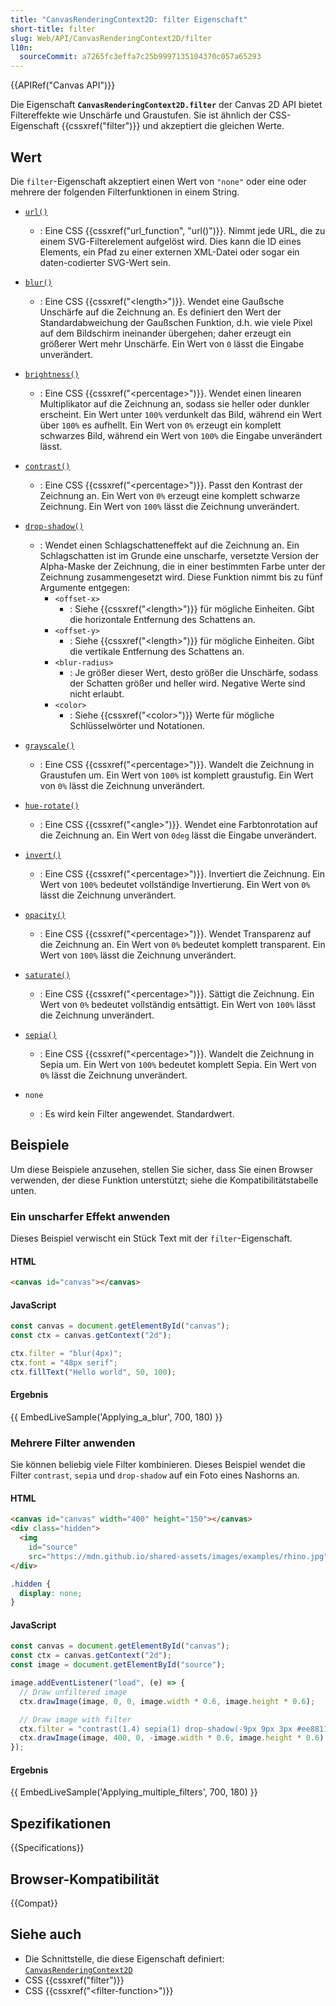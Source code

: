 ```yaml
---
title: "CanvasRenderingContext2D: filter Eigenschaft"
short-title: filter
slug: Web/API/CanvasRenderingContext2D/filter
l10n:
  sourceCommit: a7265fc3effa7c25b9997135104370c057a65293
---
```


{{APIRef("Canvas API")}}

Die Eigenschaft **`CanvasRenderingContext2D.filter`** der Canvas 2D API bietet Filtereffekte wie Unschärfe und Graustufen. Sie ist ähnlich der CSS-Eigenschaft {{cssxref("filter")}} und akzeptiert die gleichen Werte.

## Wert

Die `filter`-Eigenschaft akzeptiert einen Wert von `"none"` oder eine oder mehrere der folgenden Filterfunktionen in einem String.

- [`url()`](/de/docs/Web/CSS/url_function)
  - : Eine CSS {{cssxref("url_function", "url()")}}. Nimmt jede URL, die zu einem SVG-Filterelement aufgelöst wird. Dies kann die ID eines Elements, ein Pfad zu einer externen XML-Datei oder sogar ein daten-codierter SVG-Wert sein.
- [`blur()`](/de/docs/Web/CSS/filter-function/blur)
  - : Eine CSS {{cssxref("&lt;length&gt;")}}. Wendet eine Gaußsche Unschärfe auf die Zeichnung an. Es definiert den Wert der Standardabweichung der Gaußschen Funktion, d.h. wie viele Pixel auf dem Bildschirm ineinander übergehen; daher erzeugt ein größerer Wert mehr Unschärfe. Ein Wert von `0` lässt die Eingabe unverändert.
- [`brightness()`](/de/docs/Web/CSS/filter-function/brightness)
  - : Eine CSS {{cssxref("&lt;percentage&gt;")}}. Wendet einen linearen Multiplikator auf die Zeichnung an, sodass sie heller oder dunkler erscheint. Ein Wert unter `100%` verdunkelt das Bild, während ein Wert über `100%` es aufhellt. Ein Wert von `0%` erzeugt ein komplett schwarzes Bild, während ein Wert von `100%` die Eingabe unverändert lässt.
- [`contrast()`](/de/docs/Web/CSS/filter-function/contrast)
  - : Eine CSS {{cssxref("&lt;percentage&gt;")}}. Passt den Kontrast der Zeichnung an. Ein Wert von `0%` erzeugt eine komplett schwarze Zeichnung. Ein Wert von `100%` lässt die Zeichnung unverändert.
- [`drop-shadow()`](/de/docs/Web/CSS/filter-function/drop-shadow)
  - : Wendet einen Schlagschatteneffekt auf die Zeichnung an. Ein Schlagschatten ist im Grunde eine unscharfe, versetzte Version der Alpha-Maske der Zeichnung, die in einer bestimmten Farbe unter der Zeichnung zusammengesetzt wird. Diese Funktion nimmt bis zu fünf Argumente entgegen:
    - `<offset-x>`
      - : Siehe {{cssxref("&lt;length&gt;")}} für mögliche Einheiten. Gibt die horizontale Entfernung des Schattens an.
    - `<offset-y>`
      - : Siehe {{cssxref("&lt;length&gt;")}} für mögliche Einheiten. Gibt die vertikale Entfernung des Schattens an.
    - `<blur-radius>`
      - : Je größer dieser Wert, desto größer die Unschärfe, sodass der Schatten größer und heller wird. Negative Werte sind nicht erlaubt.
    - `<color>`
      - : Siehe {{cssxref("&lt;color&gt;")}} Werte für mögliche Schlüsselwörter und Notationen.

- [`grayscale()`](/de/docs/Web/CSS/filter-function/grayscale)
  - : Eine CSS {{cssxref("&lt;percentage&gt;")}}. Wandelt die Zeichnung in Graustufen um. Ein Wert von `100%` ist komplett graustufig. Ein Wert von `0%` lässt die Zeichnung unverändert.
- [`hue-rotate()`](/de/docs/Web/CSS/filter-function/hue-rotate)
  - : Eine CSS {{cssxref("&lt;angle&gt;")}}. Wendet eine Farbtonrotation auf die Zeichnung an. Ein Wert von `0deg` lässt die Eingabe unverändert.
- [`invert()`](/de/docs/Web/CSS/filter-function/invert)
  - : Eine CSS {{cssxref("&lt;percentage&gt;")}}. Invertiert die Zeichnung. Ein Wert von `100%` bedeutet vollständige Invertierung. Ein Wert von `0%` lässt die Zeichnung unverändert.
- [`opacity()`](/de/docs/Web/CSS/filter-function/opacity)
  - : Eine CSS {{cssxref("&lt;percentage&gt;")}}. Wendet Transparenz auf die Zeichnung an. Ein Wert von `0%` bedeutet komplett transparent. Ein Wert von `100%` lässt die Zeichnung unverändert.
- [`saturate()`](/de/docs/Web/CSS/filter-function/saturate)
  - : Eine CSS {{cssxref("&lt;percentage&gt;")}}. Sättigt die Zeichnung. Ein Wert von `0%` bedeutet vollständig entsättigt. Ein Wert von `100%` lässt die Zeichnung unverändert.
- [`sepia()`](/de/docs/Web/CSS/filter-function/sepia)
  - : Eine CSS {{cssxref("&lt;percentage&gt;")}}. Wandelt die Zeichnung in Sepia um. Ein Wert von `100%` bedeutet komplett Sepia. Ein Wert von `0%` lässt die Zeichnung unverändert.
- `none`
  - : Es wird kein Filter angewendet. Standardwert.

## Beispiele

Um diese Beispiele anzusehen, stellen Sie sicher, dass Sie einen Browser verwenden, der diese Funktion unterstützt; siehe die Kompatibilitätstabelle unten.

### Ein unscharfer Effekt anwenden

Dieses Beispiel verwischt ein Stück Text mit der `filter`-Eigenschaft.

#### HTML

```html
<canvas id="canvas"></canvas>
```

#### JavaScript

```js
const canvas = document.getElementById("canvas");
const ctx = canvas.getContext("2d");

ctx.filter = "blur(4px)";
ctx.font = "48px serif";
ctx.fillText("Hello world", 50, 100);
```

#### Ergebnis

{{ EmbedLiveSample('Applying_a_blur', 700, 180) }}

### Mehrere Filter anwenden

Sie können beliebig viele Filter kombinieren. Dieses Beispiel wendet die Filter `contrast`, `sepia` und `drop-shadow` auf ein Foto eines Nashorns an.

#### HTML

```html
<canvas id="canvas" width="400" height="150"></canvas>
<div class="hidden">
  <img
    id="source"
    src="https://mdn.github.io/shared-assets/images/examples/rhino.jpg" />
</div>
```

```css hidden
.hidden {
  display: none;
}
```

#### JavaScript

```js
const canvas = document.getElementById("canvas");
const ctx = canvas.getContext("2d");
const image = document.getElementById("source");

image.addEventListener("load", (e) => {
  // Draw unfiltered image
  ctx.drawImage(image, 0, 0, image.width * 0.6, image.height * 0.6);

  // Draw image with filter
  ctx.filter = "contrast(1.4) sepia(1) drop-shadow(-9px 9px 3px #ee8811)";
  ctx.drawImage(image, 400, 0, -image.width * 0.6, image.height * 0.6);
});
```

#### Ergebnis

{{ EmbedLiveSample('Applying_multiple_filters', 700, 180) }}

## Spezifikationen

{{Specifications}}

## Browser-Kompatibilität

{{Compat}}

## Siehe auch

- Die Schnittstelle, die diese Eigenschaft definiert: [`CanvasRenderingContext2D`](/de/docs/Web/API/CanvasRenderingContext2D)
- CSS {{cssxref("filter")}}
- CSS {{cssxref("&lt;filter-function&gt;")}}
